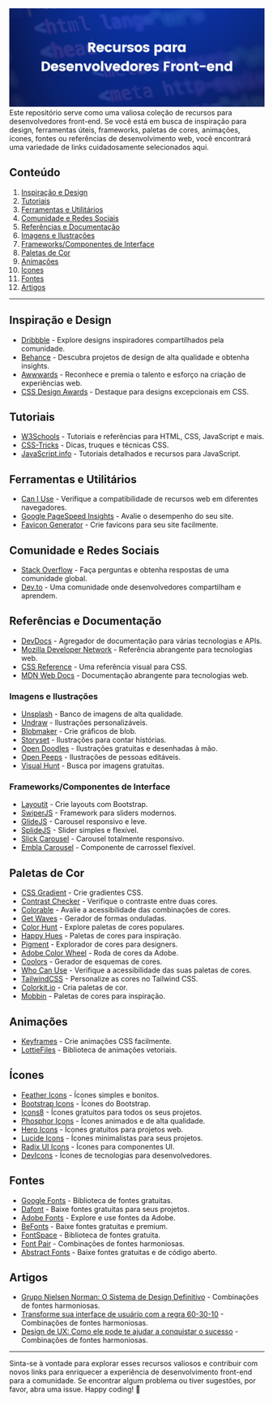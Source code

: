 <img src="https://github.com/GabrielBarbosa0/RECURSOS-FRONT-END/blob/main/image/imagem-repositorio-github.png" />
Este repositório serve como uma valiosa coleção de recursos para desenvolvedores front-end. Se você está em busca de inspiração para design, ferramentas úteis, frameworks, paletas de cores, animações, ícones, fontes ou referências de desenvolvimento web, você encontrará uma variedade de links cuidadosamente selecionados aqui.

## Conteúdo

1. [Inspiração e Design](#inspiração-e-design)
2. [Tutoriais](#tutoriais)
3. [Ferramentas e Utilitários](#ferramentas-e-utilitários)
4. [Comunidade e Redes Sociais](#comunidade-e-redes-sociais)
6. [Referências e Documentação](#referências-e-documentação)
7. [Imagens e Ilustrações](#imagens-e-ilustrações)   
8. [Frameworks/Componentes de Interface](#referências-e-documentação)
9. [Paletas de Cor](#paletas-de-cor)
10. [Animações](#animações)
11. [Ícones](#ícones)
12. [Fontes](#fontes)
13. [Artigos](#artigos)

---

## Inspiração e Design

- [Dribbble](https://dribbble.com/) - Explore designs inspiradores compartilhados pela comunidade.
- [Behance](https://www.behance.net/) - Descubra projetos de design de alta qualidade e obtenha insights.
- [Awwwards](https://www.awwwards.com/) - Reconhece e premia o talento e esforço na criação de experiências web.
- [CSS Design Awards](https://www.cssdesignawards.com/) - Destaque para designs excepcionais em CSS.

## Tutoriais

- [W3Schools](https://www.w3schools.com/) - Tutoriais e referências para HTML, CSS, JavaScript e mais.
- [CSS-Tricks](https://css-tricks.com/) - Dicas, truques e técnicas CSS.
- [JavaScript.info](https://javascript.info/) - Tutoriais detalhados e recursos para JavaScript.

## Ferramentas e Utilitários

- [Can I Use](https://caniuse.com/) - Verifique a compatibilidade de recursos web em diferentes navegadores.
- [Google PageSpeed Insights](https://developers.google.com/speed/pagespeed/insights/) - Avalie o desempenho do seu site.
- [Favicon Generator](https://www.favicon-generator.org/) - Crie favicons para seu site facilmente.

## Comunidade e Redes Sociais

- [Stack Overflow](https://stackoverflow.com/) - Faça perguntas e obtenha respostas de uma comunidade global.
- [Dev.to](https://dev.to/) - Uma comunidade onde desenvolvedores compartilham e aprendem.

## Referências e Documentação

- [DevDocs](https://devdocs.io/) - Agregador de documentação para várias tecnologias e APIs.
- [Mozilla Developer Network](https://developer.mozilla.org/) - Referência abrangente para tecnologias web.
- [CSS Reference](https://cssreference.io/) - Uma referência visual para CSS.
- [MDN Web Docs](https://developer.mozilla.org/) - Documentação abrangente para tecnologias web.

### Imagens e Ilustrações
- [Unsplash](https://unsplash.com/pt-br) - Banco de imagens de alta qualidade.
- [Undraw](https://undraw.co/) - Ilustrações personalizáveis.
- [Blobmaker](https://www.blobmaker.app/) - Crie gráficos de blob.
- [Storyset](https://storyset.com/) - Ilustrações para contar histórias.
- [Open Doodles](https://www.opendoodles.com/) - Ilustrações gratuitas e desenhadas à mão.
- [Open Peeps](https://www.openpeeps.com/) - Ilustrações de pessoas editáveis.
- [Visual Hunt](https://visualhunt.com/) - Busca por imagens gratuitas.

### Frameworks/Componentes de Interface
- [Layoutit](https://grid.layoutit.com/) - Crie layouts com Bootstrap.
- [SwiperJS](https://swiperjs.com/get-started) - Framework para sliders modernos.
- [GlideJS](https://glidejs.com/docs/) - Carousel responsivo e leve.
- [SplideJS](https://splidejs.com/guides/getting-started/) - Slider simples e flexível.
- [Slick Carousel](https://kenwheeler.github.io/slick/) - Carousel totalmente responsivo.
- [Embla Carousel](https://www.embla-carousel.com/examples/generator/) - Componente de carrossel flexível.

## Paletas de Cor

- [CSS Gradient](https://cssgradient.io/) - Crie gradientes CSS.
- [Contrast Checker](https://coolors.co/contrast-checker/ffffff-000000) - Verifique o contraste entre duas cores.
- [Colorable](https://colorable.jxnblk.com/) - Avalie a acessibilidade das combinações de cores.
- [Get Waves](https://getwaves.io/) - Gerador de formas onduladas.
- [Color Hunt](https://colorhunt.co/) - Explore paletas de cores populares.
- [Happy Hues](https://www.happyhues.co/) - Paletas de cores para inspiração.
- [Pigment](https://pigment.shapefactory.co/) - Explorador de cores para designers.
- [Adobe Color Wheel](https://color.adobe.com/pt/create/color-wheel) - Roda de cores da Adobe.
- [Coolors](https://coolors.co/f6e8ea-ef626c-22181c-312f2f-84dccf) - Gerador de esquemas de cores.
- [Who Can Use](https://www.whocanuse.com/) - Verifique a acessibilidade das suas paletas de cores.
- [TailwindCSS](https://tailwindcss.com/docs/customizing-colors) - Personalize as cores no Tailwind CSS.
- [Colorkit.io](https://colorkit.io/) - Cria paletas de cor.
- [Mobbin](https://mobbin.com/browse/ios/apps/) - Paletas de cores para inspiração.

## Animações

- [Keyframes](https://keyframes.app/) - Crie animações CSS facilmente.
- [LottieFiles](https://lottiefiles.com/) - Biblioteca de animações vetoriais.

## Ícones

- [Feather Icons](https://feathericons.com/) - Ícones simples e bonitos.
- [Bootstrap Icons](https://icons.getbootstrap.com/) - Ícones do Bootstrap.
- [Icons8](https://icons8.com.br/) - Ícones gratuitos para todos os seus projetos.
- [Phosphor Icons](https://phosphoricons.com/) - Ícones animados e de alta qualidade.
- [Hero Icons](https://heroicons.com/) - Ícones gratuitos para projetos web.
- [Lucide Icons](https://lucide.dev/) - Ícones minimalistas para seus projetos.
- [Radix UI Icons](https://www.radix-ui.com/icons) - Ícones para componentes UI.
- [DevIcons](https://devicon.dev/) - Ícones de tecnologias para desenvolvedores.

## Fontes

- [Google Fonts](https://fonts.google.com/) - Biblioteca de fontes gratuitas.
- [Dafont](https://www.dafont.com/pt/) - Baixe fontes gratuitas para seus projetos.
- [Adobe Fonts](https://fonts.adobe.com/) - Explore e use fontes da Adobe.
- [BeFonts](https://befonts.com/) - Baixe fontes gratuitas e premium.
- [FontSpace](https://www.fontspace.com/) - Biblioteca de fontes gratuita.
- [Font Pair](https://www.fontpair.co/) - Combinações de fontes harmoniosas.
- [Abstract Fonts](https://www.abstractfonts.com/) - Baixe fontes gratuitas e de código aberto.

## Artigos

- [Grupo Nielsen Norman: O Sistema de Design Definitivo](https://awari.com.br/grupo-nielsen-norman-o-sistema-de-design-definitivo/) - Combinações de fontes harmoniosas.
- [Transforme sua interface de usuário com a regra 60-30-10](https://awari.com.br/60-30-10/?utm_source=blog&utm_campaign=projeto+blog&utm_medium=Transforme%20sua%20interface%20de%20usu%C3%A1rio%20com%20a%20regra%2060-30-10#:~:text=Para%20aplicar%20a%20regra%20dos%2060%2D30%2D10%20ao%20design,a%20cor%20terci%C3%A1ria%20para%2010%25.) - Combinações de fontes harmoniosas.
- [Design de UX: Como ele pode te ajudar a conquistar o sucesso](https://awari.com.br/design-de-ux-como-ele-pode-te-ajudar-a-conquistar-o-sucesso/) - Combinações de fontes harmoniosas.



---

Sinta-se à vontade para explorar esses recursos valiosos e contribuir com novos links para enriquecer a experiência de desenvolvimento front-end para a comunidade. Se encontrar algum problema ou tiver sugestões, por favor, abra uma issue. Happy coding! 🚀

